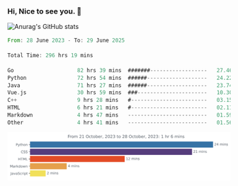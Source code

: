 ### Hi, Nice to see you. 👋

<!--
**EtherFin/EtherFin** is a ✨ _special_ ✨ repository because its `README.md` (this file) appears on your GitHub profile.

Here are some ideas to get you started:

- 🔭 I’m currently working on ...
- 🌱 I’m currently learning ...
- 👯 I’m looking to collaborate on ...
- 🤔 I’m looking for help with ...
- 💬 Ask me about ...
- 📫 How to reach me: ...
- 😄 Pronouns: ...
- ⚡ Fun fact: ...
-->


![Anurag's GitHub stats](https://github-readme-stats.vercel.app/api?username=EtherFin&bg_color=30,e96443,e97f43,e99943,e9b443,e9ce43,e9e843,d3e943,bee943,a9e943,94e943&title_color=fff&text_color=000&show_icons=true&icon_color=000)


<!--START_SECTION:waka-->

```rust
From: 28 June 2023 - To: 29 June 2025

Total Time: 296 hrs 19 mins

Go                    82 hrs 39 mins  #######------------------   27.46 %
Python                72 hrs 54 mins  ######-------------------   24.22 %
Java                  71 hrs 27 mins  ######-------------------   23.74 %
Vue.js                30 hrs 59 mins  ###----------------------   10.30 %
C++                   9 hrs 28 mins   #------------------------   03.15 %
HTML                  6 hrs 21 mins   #------------------------   02.11 %
Markdown              4 hrs 47 mins   -------------------------   01.59 %
Other                 4 hrs 41 mins   -------------------------   01.56 %
```

<!--END_SECTION:waka-->

<img
  src="https://github.com/EtherFin/EtherFin/blob/master/images/stat.svg"
  alt="Work Dashboard"
/>


